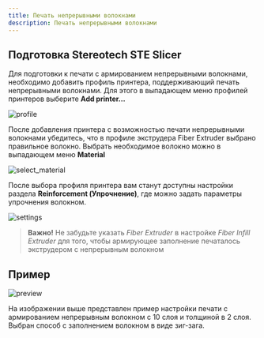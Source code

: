 ```yaml
---
title: Печать непрерывными волокнами
description: Печать непрерывными волокнами
---
```


## Подготовка Stereotech STE Slicer

Для подготовки к печати с армированием непрерывными волокнами, необходимо добавить профиль принтера, поддерживающий печать непрерывными волокнами. Для этого в выпадающем меню профилей принтеров выберите **Add printer...**

![profile](/docs/steslicer/fiberprinting/profile.jpg)

После добавления принтера с возможностью печати непрерывными волокнами убедитесь, что в профиле экструдера Fiber Extruder выбрано правильное волокно. Выбрать необходимое волокно можно в выпадающем меню **Material**

![select_material](/docs/steslicer/fiberprinting/select_material.jpg)

После выбора профиля принтера вам станут доступны настройки раздела **Reinforcement (Упрочнение)**, где можно задать параметры упрочнения волокном.

![settings](/docs/steslicer/fiberprinting/settings.jpg)

> **Важно!** Не забудьте указать *Fiber Extruder* в настройке *Fiber Infill Extruder* для того, чтобы армирующее заполнение печаталось экструдером с непрерывным волокном

## Пример

![preview](/docs/steslicer/fiberprinting/preview.jpg)

На изображении выше представлен пример настройки печати с армированием непрерывным волокном с 10 слоя и толщиной в 2 слоя. Выбран способ с заполнением волокном в виде зиг-зага.
